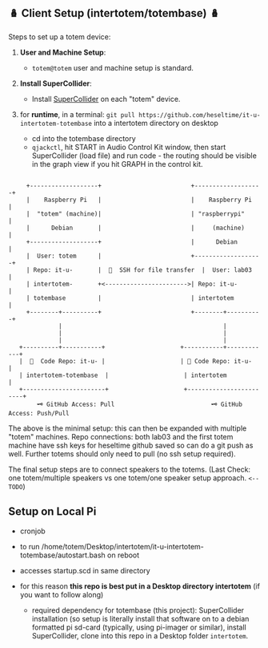## 🪆 Client Setup (intertotem/totembase) 🪆

Steps to set up a totem device:

1. **User and Machine Setup**:
   - `totem@totem` user and machine setup is standard.

2. **Install SuperCollider**:
   - Install [SuperCollider](https://supercollider.github.io/download) on each "totem" device.

3. for **runtime**, in a terminal: `git pull https://github.com/heseltime/it-u-intertotem-totembase` into a intertotem directory on desktop
     - cd into the totembase directory 
     - `qjackctl`, hit START in Audio Control Kit window, then start SuperCollider (load file) and run code - the routing should be visible in the graph view if you hit GRAPH in the control kit.
  
   
```

     +-------------------+                         +-------------------+
     |    Raspberry Pi   |                         |    Raspberry Pi   |
     |  "totem" (machine)|                         | "raspberrypi"     |
     |      Debian       |                         |     (machine)     |
     +-------------------+                         |      Debian       |
     |  User: totem      |                         +-------------------+
     | Repo: it-u-       |  🔄  SSH for file transfer  |  User: lab03      |
     | intertotem-       +<----------------------->| Repo: it-u-       |
     | totembase         |                         | intertotem        |
     +--------+----------+                         +--------+----------+
              |                                             |  
              |                                             |
              |                                             |  
   +----------+-----------+                     +-----------+------------+
   |  📂  Code Repo: it-u- |                     | 📂 Code Repo: it-u-     |
   | intertotem-totembase  |                     | intertotem             |
   +-----------------------+                     +------------------------+
        🗝️ GitHub Access: Pull                           🗝️ GitHub Access: Push/Pull

```

The above is the minimal setup: this can then be expanded with multiple "totem" machines. Repo connections: both lab03 and the first totem machine have ssh keys for heseltime github saved so can do a git push as well. Further totems should only need to pull (no ssh setup required). 

The final setup steps are to connect speakers to the totems. (Last Check: one totem/multiple speakers vs one totem/one speaker setup approach. `<-- TODO`)

## Setup on Local Pi

* cronjob
* to run /home/totem/Desktop/intertotem/it-u-intertotem-totembase/autostart.bash on reboot
* accesses startup.scd in same directory

* for this reason **this repo is best put in a Desktop directory intertotem** (if you want to follow along)
   * required dependency for totembase (this project): SuperCollider installation (so setup is literally install that software on to a debian formatted pi sd-card (typically, using pi-imager or similar), install SuperCollider, clone into this repo in a Desktop folder `intertotem`.
